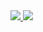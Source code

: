 <div>
<a href="https://github.com/RobertOcsV/RobertOcsV">
<img src="https://github-readme-stats.vercel.app/api?username=RobertOcsV&show_icons=true&theme=dark"/>
<img src="https://github-readme-stats.vercel.app/api/top-langs/?username=RobertOcsV&layout=compact)](https://github.com/anuraghazra/github-readme-stats">
</div>
